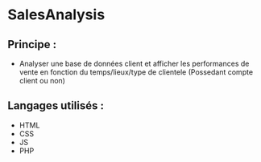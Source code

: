 # SalesAnalysis

## Principe :

- Analyser une base de données client et afficher les performances de vente en fonction du temps/lieux/type de clientele (Possedant compte client ou non)

## Langages utilisés :

- HTML
- CSS
- JS
- PHP
